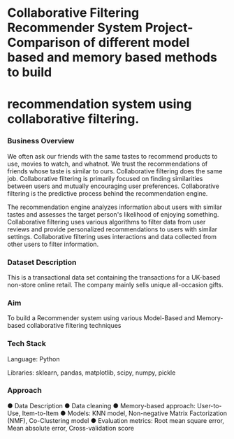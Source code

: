 # Collaborative Filtering Recommender System Project- Comparison of different model based and memory based methods to build 
# recommendation system using collaborative filtering.

### Business Overview
We often ask our friends with the same tastes to recommend products to use, movies to watch, and whatnot. 
We trust the recommendations of friends whose taste is similar to ours. Collaborative filtering does the same job. 
Collaborative filtering is primarily focused on finding similarities between users and mutually encouraging user preferences.
Collaborative filtering is the predictive process behind the recommendation engine. 

The recommendation engine analyzes information about users with similar tastes and assesses the target person's likelihood of 
enjoying something. Collaborative filtering uses various algorithms to filter data from user reviews and provide personalized 
recommendations to users with similar settings. Collaborative filtering uses interactions and data collected from other users 
to filter information. 

### Dataset Description
This is a transactional data set containing the transactions for a UK-based non-store online retail.
The company mainly sells unique all-occasion gifts. 



### Aim
To build a Recommender system using various Model-Based and Memory-based collaborative filtering techniques

### Tech Stack
Language: Python

Libraries:  sklearn, pandas, matplotlib, scipy, numpy, pickle

### Approach
● Data Description
● Data cleaning
● Memory-based approach: User-to-Use, Item-to-Item
● Models: KNN model, Non-negative Matrix Factorization (NMF), Co-Clustering model
● Evaluation metrics: Root mean square error, Mean absolute error, Cross-validation score





